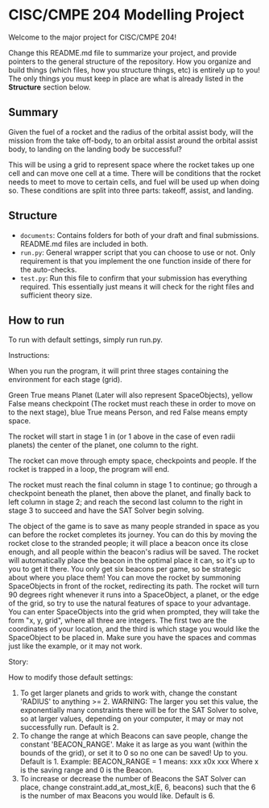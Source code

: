 # CISC/CMPE 204 Modelling Project

Welcome to the major project for CISC/CMPE 204!

Change this README.md file to summarize your project, and provide pointers to the general structure of the repository. How you organize and build things (which files, how you structure things, etc) is entirely up to you! The only things you must keep in place are what is already listed in the **Structure** section below.

## Summary

Given the fuel of a rocket and the radius of the orbital assist body, will the mission from the take off-body, to an orbital assist around the orbital assist body, to landing on the landing body be successful?

This will be using a grid to represent space where the rocket takes up one cell and can move one cell at a time. There will be conditions that the rocket needs to meet to move to certain cells, and fuel will be used up when doing so. These conditions are split into three parts: takeoff, assist, and landing.



## Structure

* `documents`: Contains folders for both of your draft and final submissions. README.md files are included in both.
* `run.py`: General wrapper script that you can choose to use or not. Only requirement is that you implement the one function inside of there for the auto-checks.
* `test.py`: Run this file to confirm that your submission has everything required. This essentially just means it will check for the right files and sufficient theory size.

## How to run

To run with default settings, simply run run.py.

Instructions:

When you run the program, it will print three stages containing the environment for each stage (grid).

Green True means Planet (Later will also represent SpaceObjects), yellow False means checkpoint (The rocket must reach these in order to move on to the next stage),
blue True means Person, and red False means empty space.

The rocket will start in stage 1 in (or 1 above in the case of even radii planets) the center of the planet, one column to the right.

The rocket can move through empty space, checkpoints and people. If the rocket is trapped in a loop, the program will end.

The rocket must reach the final column in stage 1 to continue; go through a checkpoint beneath the planet, then above the planet, and finally back to left column in stage 2; and reach the second last column to the right in stage 3 to succeed and have the SAT Solver begin solving.

The object of the game is to save as many people stranded in space as you can before the rocket completes its journey. You can do this by moving the rocket close to the stranded people; it will place a beacon once its close enough, and all people within the beacon's radius will be saved. The rocket will automatically place the beacon in the optimal place it can, so it's up to you to get it there. You only get six beacons per game, so be strategic about where you place them! You can move the rocket by summoning SpaceObjects in front of the rocket, redirecting its path. The rocket will turn 90 degrees right whenever it runs into a SpaceObject, a planet, or the edge of the grid, so try to use the natural features of space to your advantage. You can enter SpaceObjects into the grid when prompted, they will take the form "x, y, grid", where all three are integers. The first two are the coordinates of your location, and the third is which stage you would like the SpaceObject to be placed in. Make sure you have the spaces and commas just like the example, or it may not work. 

Story:

How to modify those default settings:

1. To get larger planets and grids to work with, change the constant 'RADIUS' to anything >= 2. WARNING: The larger you set this value, the exponentially many constraints there will be for the SAT Solver to solve, so at larger values, depending on your computer, it may or may not successfully run. Default is 2.
2. To change the range at which Beacons can save people, change the constant 'BEACON_RANGE'. Make it as large as you want (within the bounds of the grid), or set it to 0 so no one can be saved! Up to you. Default is 1.
   Example: BEACON_RANGE = 1 means:
   xxx
   x0x
   xxx
   Where x is the saving range and 0 is the Beacon.
3. To increase or decrease the number of Beacons the SAT Solver can place, change constraint.add_at_most_k(E, 6, beacons) such that the 6 is the number of max Beacons you would like. Default is 6.
